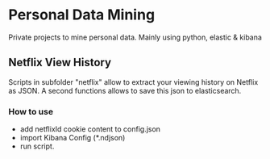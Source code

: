 # Personal Data Mining
Private projects to mine personal data. Mainly using python, elastic & kibana

## Netflix View History
Scripts in subfolder "netflix" allow to extract your viewing history on Netflix as JSON. A second functions 
allows to save this json to elasticsearch.

### How to use
* add netflixId cookie content to config.json
* import Kibana Config (*.ndjson)
* run script.